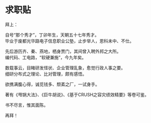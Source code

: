 # 求职贴 #
拜上：

自号“那个秀才”，丁卯年生，天朝五十七年秀才。  
毕业于废都光华路电子信息职业公塾，止步举人，恩科未中、不仕。

先后游历齐、秦、燕地，栖身贾门，其间曾入聘外邦之大所。  
编代码、工电路，“软硬兼施”，今九年矣。

数载事云，目睹研发怪状、企业管理乱象，愈觉行政人事之要。  
细研分布式之理论、比对管理，颇有感悟。

欲携满腹心得，诚觅钱多、颓紊之厂，一试身手。

著有《甩锅大法》、《巨牛胡说》、《基于CRUSH之容灾绩效精要》等卷可鉴。

书不尽言，惟其面陈。

再拜！
